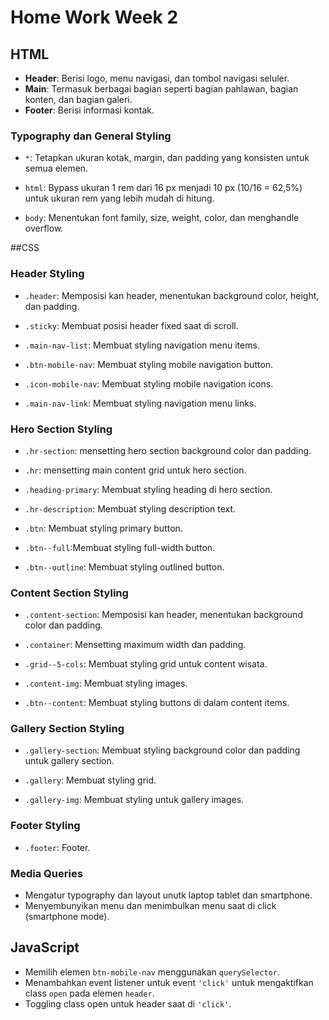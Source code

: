 # Home Work Week 2

## HTML
- **Header**: Berisi logo, menu navigasi, dan tombol navigasi seluler.
- **Main**: Termasuk berbagai bagian seperti bagian pahlawan, bagian konten, dan bagian galeri.
- **Footer**: Berisi informasi kontak.

### Typography dan General Styling

- `*`: Tetapkan ukuran kotak, margin, dan padding yang konsisten untuk semua elemen.

- `html`: Bypass ukuran 1 rem dari 16 px menjadi 10 px (10/16 = 62,5%) untuk ukuran rem yang lebih mudah di hitung.

- `body`: Menentukan font family, size, weight, color, dan menghandle overflow.

##CSS
### Header Styling

- `.header`: Memposisi kan header, menentukan background color, height, dan padding.

- `.sticky`: Membuat posisi header fixed saat di scroll.

- `.main-nav-list`: Membuat styling navigation menu items.

- `.btn-mobile-nav`: Membuat styling mobile navigation button.

- `.icon-mobile-nav`: Membuat styling mobile navigation icons.

- `.main-nav-link`: Membuat styling navigation menu links.

### Hero Section Styling

- `.hr-section`: mensetting hero section background color dan padding.

- `.hr`: mensetting main content grid untuk hero section.

- `.heading-primary`: Membuat styling heading di hero section.

- `.hr-description`: Membuat styling description text.

- `.btn`: Membuat styling primary button.

- `.btn--full`:Membuat styling full-width button.

- `.btn--outline`: Membuat styling outlined button.

### Content Section Styling

- `.content-section`: Memposisi kan header, menentukan background color dan padding.

- `.container`: Mensetting maximum width dan padding.

- `.grid--5-cols`: Membuat styling grid untuk content wisata.

- `.content-img`: Membuat styling  images.

- `.btn--content`: Membuat styling  buttons di dalam content items.

### Gallery Section Styling

- `.gallery-section`: Membuat styling background color dan padding untuk gallery section.

- `.gallery`: Membuat styling grid.

- `.gallery-img`: Membuat styling untuk gallery images.

### Footer Styling

- `.footer`: Footer.

### Media Queries

- Mengatur typography dan layout unutk laptop tablet dan smartphone.
- Menyembunyikan menu dan menimbulkan menu saat di click (smartphone mode).

## JavaScript
- Memilih elemen `btn-mobile-nav` menggunakan `querySelector`.
- Menambahkan event listener untuk event `'click'` untuk mengaktifkan class `open` pada elemen `header`.
- Toggling class open untuk header saat di `'click'`.
